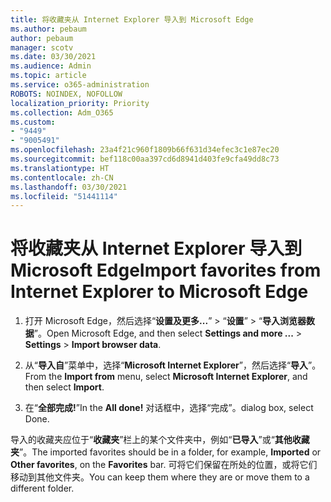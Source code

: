 ```yaml
---
title: 将收藏夹从 Internet Explorer 导入到 Microsoft Edge
ms.author: pebaum
author: pebaum
manager: scotv
ms.date: 03/30/2021
ms.audience: Admin
ms.topic: article
ms.service: o365-administration
ROBOTS: NOINDEX, NOFOLLOW
localization_priority: Priority
ms.collection: Adm_O365
ms.custom:
- "9449"
- "9005491"
ms.openlocfilehash: 23a4f21c960f1809b66f631d34efec3c1e87ec20
ms.sourcegitcommit: bef118c00aa397cd6d8941d403fe9cfa49dd8c73
ms.translationtype: HT
ms.contentlocale: zh-CN
ms.lasthandoff: 03/30/2021
ms.locfileid: "51441114"
---
```

# <a name="import-favorites-from-internet-explorer-to-microsoft-edge"></a><span data-ttu-id="19c8c-102">将收藏夹从 Internet Explorer 导入到 Microsoft Edge</span><span class="sxs-lookup"><span data-stu-id="19c8c-102">Import favorites from Internet Explorer to Microsoft Edge</span></span>

1. <span data-ttu-id="19c8c-103">打开 Microsoft Edge，然后选择“**设置及更多...**” > “**设置**” > “**导入浏览器数据**”。</span><span class="sxs-lookup"><span data-stu-id="19c8c-103">Open Microsoft Edge, and then select **Settings and more ...** > **Settings** > **Import browser data**.</span></span>

1. <span data-ttu-id="19c8c-104">从“**导入自**”菜单中，选择“**Microsoft Internet Explorer**”，然后选择“**导入**”。</span><span class="sxs-lookup"><span data-stu-id="19c8c-104">From the **Import from** menu, select **Microsoft Internet Explorer**, and then select **Import**.</span></span>

1. <span data-ttu-id="19c8c-105">在“**全部完成!**”</span><span class="sxs-lookup"><span data-stu-id="19c8c-105">In the **All done!**</span></span> <span data-ttu-id="19c8c-106">对话框中，选择“完成”。</span><span class="sxs-lookup"><span data-stu-id="19c8c-106">dialog box, select Done.</span></span>

<span data-ttu-id="19c8c-107">导入的收藏夹应位于“**收藏夹**”栏上的某个文件夹中，例如“**已导入**”或“**其他收藏夹**”。</span><span class="sxs-lookup"><span data-stu-id="19c8c-107">The imported favorites should be in a folder, for example, **Imported** or **Other favorites**, on the **Favorites** bar.</span></span> <span data-ttu-id="19c8c-108">可将它们保留在所处的位置，或将它们移动到其他文件夹。</span><span class="sxs-lookup"><span data-stu-id="19c8c-108">You can keep them where they are or move them to a different folder.</span></span>